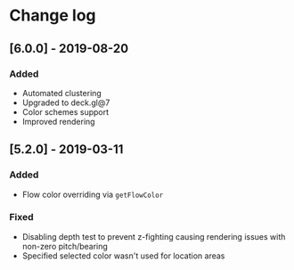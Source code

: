 # Change log

## [6.0.0] - 2019-08-20
### Added
- Automated clustering
- Upgraded to deck.gl@7
- Color schemes support
- Improved rendering



## [5.2.0] - 2019-03-11
### Added
- Flow color overriding via `getFlowColor`

### Fixed
- Disabling depth test to prevent z-fighting causing rendering issues with non-zero pitch/bearing
- Specified selected color wasn't used for location areas
